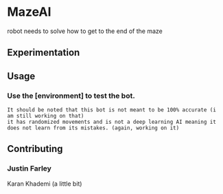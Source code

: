 # MazeAI
robot needs to solve how to get to the end of the maze
## Experimentation


## Usage

### Use the [environment] to test the bot.
    It should be noted that this bot is not meant to be 100% accurate (i am still working on that)
    it has randomized movements and is not a deep learning AI meaning it does not learn from its mistakes. (again, working on it)

## Contributing

### Justin Farley
Karan Khademi (a little bit)